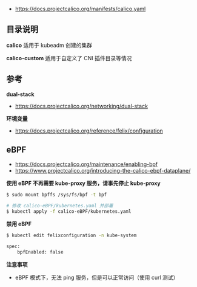 * https://docs.projectcalico.org/manifests/calico.yaml

## 目录说明

**calico** 适用于 kubeadm 创建的集群

**calico-custom** 适用于自定义了 CNI 插件目录等情况

## 参考

**dual-stack**

* https://docs.projectcalico.org/networking/dual-stack

**环境变量**

* https://docs.projectcalico.org/reference/felix/configuration

## eBPF

* https://docs.projectcalico.org/maintenance/enabling-bpf
* https://www.projectcalico.org/introducing-the-calico-ebpf-dataplane/

**使用 eBPF 不再需要 kube-proxy 服务，请事先停止 kube-proxy**

```bash
$ sudo mount bpffs /sys/fs/bpf -t bpf
```

```bash
# 修改 calico-eBPF/kubernetes.yaml 并部署
$ kubectl apply -f calico-eBPF/kubernetes.yaml
```

**禁用 eBPF**

```bash
$ kubectl edit felixconfiguration -n kube-system

spec:
    bpfEnabled: false
```

**注意事项**

* eBPF 模式下，无法 ping 服务，但是可以正常访问（使用 curl 测试）
